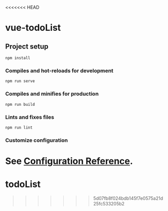 <<<<<<< HEAD
# vue-todoList

## Project setup
```
npm install
```

### Compiles and hot-reloads for development
```
npm run serve
```

### Compiles and minifies for production
```
npm run build
```

### Lints and fixes files
```
npm run lint
```

### Customize configuration
See [Configuration Reference](https://cli.vuejs.org/config/).
=======
# todoList
>>>>>>> 5d07fb8f024bdb145f7e0575a21d25fc533205b2
